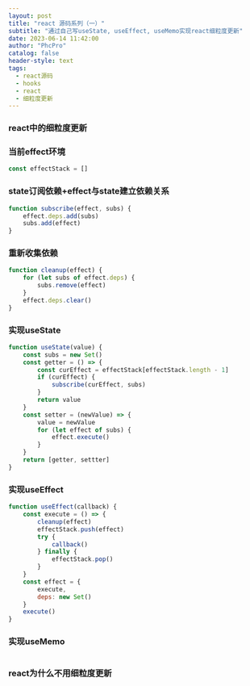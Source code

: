 ```yaml
---
layout: post
title: "react 源码系列（一）"
subtitle: "通过自己写useState, useEffect, useMemo实现react细粒度更新"
date: 2023-06-14 11:42:00
author: "PhcPro"
catalog: false
header-style: text
tags:
  - react源码
  - hooks
  - react
  - 细粒度更新
--- 
```


### react中的细粒度更新

### 当前effect环境
```js
const effectStack = []
```

### state订阅依赖+effect与state建立依赖关系
```js
function subscribe(effect, subs) {
    effect.deps.add(subs)
    subs.add(effect)
}
```

### 重新收集依赖
```js
function cleanup(effect) {
    for (let subs of effect.deps) {
        subs.remove(effect)
    }
    effect.deps.clear()
}
```

### 实现useState
```js
function useState(value) {
    const subs = new Set()
    const getter = () => {
        const curEffect = effectStack[effectStack.length - 1]
        if (curEffect) {
            subscribe(curEffect, subs)
        }
        return value
    }
    const setter = (newValue) => {
        value = newValue
        for (let effect of subs) {
            effect.execute()
        }
    }
    return [getter, settter]
}
```

### 实现useEffect
```js
function useEffect(callback) {
    const execute = () => {
        cleanup(effect)
        effectStack.push(effect)
        try {
            callback()
        } finally {
            effectStack.pop()
        }
    }
    const effect = {
        execute,
        deps: new Set()
    }
    execute()
}
```

### 实现useMemo
```js
```

### react为什么不用细粒度更新
